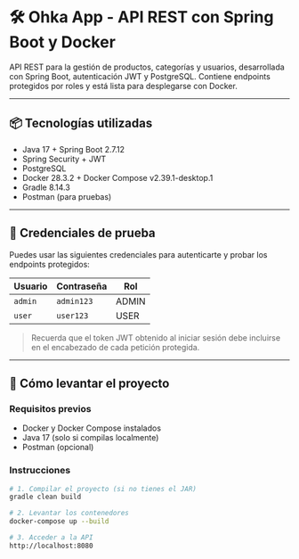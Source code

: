 # 🛠️ Ohka App - API REST con Spring Boot y Docker

API REST para la gestión de productos, categorías y usuarios, desarrollada con Spring Boot, autenticación JWT y PostgreSQL. Contiene endpoints protegidos por roles y está lista para desplegarse con Docker.

---

## 📦 Tecnologías utilizadas

- Java 17 + Spring Boot 2.7.12
- Spring Security + JWT  
- PostgreSQL  
- Docker 28.3.2 + Docker Compose v2.39.1-desktop.1  
- Gradle 8.14.3
- Postman (para pruebas)

---

## 🔑 Credenciales de prueba

Puedes usar las siguientes credenciales para autenticarte y probar los endpoints protegidos:

| Usuario | Contraseña | Rol    |
|--------|------------|--------|
| `admin` | `admin123` | ADMIN  |
| `user`  | `user123`  | USER   |

> Recuerda que el token JWT obtenido al iniciar sesión debe incluirse en el encabezado de cada petición protegida.

---

## 🚀 Cómo levantar el proyecto

### Requisitos previos

- Docker y Docker Compose instalados  
- Java 17 (solo si compilas localmente)  
- Postman (opcional)

### Instrucciones

```bash
# 1. Compilar el proyecto (si no tienes el JAR)
gradle clean build

# 2. Levantar los contenedores
docker-compose up --build

# 3. Acceder a la API
http://localhost:8080
